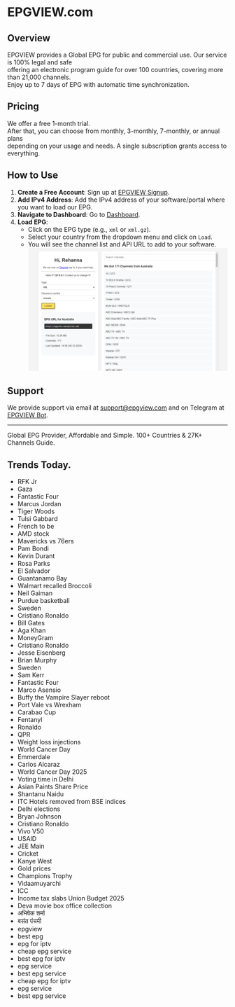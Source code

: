 # EPGVIEW.com



## Overview
EPGVIEW provides a Global EPG for public and commercial use. Our service is 100% legal and safe\
offering an electronic program guide for over 100 countries, covering more than 21,000 channels.\
Enjoy up to 7 days of EPG with automatic time synchronization.

## Pricing
We offer a free 1-month trial. \
After that, you can choose from monthly, 3-monthly, 7-monthly, or annual plans \
depending on your usage and needs. A single subscription grants access to everything.

## How to Use
1. **Create a Free Account**: Sign up at [EPGVIEW Signup](https://epgview.com/signup.php).
2. **Add IPv4 Address**: Add the IPv4 address of your software/portal where you want to load our EPG.
3. **Navigate to Dashboard**: Go to [Dashboard](https://epgview.com/dashboard.php).
4. **Load EPG**:
   - Click on the EPG type (e.g., `xml` or `xml.gz`).
   - Select your country from the dropdown menu and click on `Load`.
   - You will see the channel list and API URL to add to your software.
![EPGVIEW](img/dashboard.png)
## Support
We provide support via email at [support@epgview.com](mailto:support@epgview.com) and on Telegram at [EPGVIEW Bot](https://t.me/epgview_bot).

---

Global EPG Provider, Affordable and Simple. 100+ Countries & 27K+ Channels Guide.

## Trends Today.

- RFK Jr
- Gaza
- Fantastic Four
- Marcus Jordan
- Tiger Woods
- Tulsi Gabbard
- French to be
- AMD stock
- Mavericks vs 76ers
- Pam Bondi
- Kevin Durant
- Rosa Parks
- El Salvador
- Guantanamo Bay
- Walmart recalled Broccoli
- Neil Gaiman
- Purdue basketball
- Sweden
- Cristiano Ronaldo
- Bill Gates
- Aga Khan
- MoneyGram
- Cristiano Ronaldo
- Jesse Eisenberg
- Brian Murphy
- Sweden
- Sam Kerr
- Fantastic Four
- Marco Asensio
- Buffy the Vampire Slayer reboot
- Port Vale vs Wrexham
- Carabao Cup
- Fentanyl
- Ronaldo
- QPR
- Weight loss injections
- World Cancer Day
- Emmerdale
- Carlos Alcaraz
- World Cancer Day 2025
- Voting time in Delhi
- Asian Paints Share Price
- Shantanu Naidu
- ITC Hotels removed from BSE indices
- Delhi elections
- Bryan Johnson
- Cristiano Ronaldo
- Vivo V50
- USAID
- JEE Main
- Cricket
- Kanye West
- Gold prices
- Champions Trophy
- Vidaamuyarchi
- ICC
- Income tax slabs Union Budget 2025
- Deva movie box office collection
- अभिषेक शर्मा
- बसंत पंचमी
- epgview
- best epg
- epg for iptv
- cheap epg service
- best epg for iptv
- epg service
- best epg service
- cheap epg for iptv
- epg service
- best epg service
